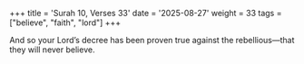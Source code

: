 +++
title = 'Surah 10, Verses 33'
date = '2025-08-27'
weight = 33
tags = ["believe", "faith", "lord"]
+++

And so your Lord’s decree has been proven true against the rebellious—that they will never believe.